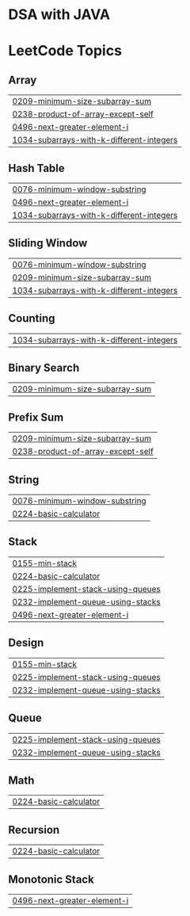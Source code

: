 # DSA with JAVA
 

<!---LeetCode Topics Start-->
# LeetCode Topics
## Array
|  |
| ------- |
| [0209-minimum-size-subarray-sum](https://github.com/divy2545/DSA-with-JAVA/tree/master/0209-minimum-size-subarray-sum) |
| [0238-product-of-array-except-self](https://github.com/divy2545/DSA-with-JAVA/tree/master/0238-product-of-array-except-self) |
| [0496-next-greater-element-i](https://github.com/divy2545/DSA-with-JAVA/tree/master/0496-next-greater-element-i) |
| [1034-subarrays-with-k-different-integers](https://github.com/divy2545/DSA-with-JAVA/tree/master/1034-subarrays-with-k-different-integers) |
## Hash Table
|  |
| ------- |
| [0076-minimum-window-substring](https://github.com/divy2545/DSA-with-JAVA/tree/master/0076-minimum-window-substring) |
| [0496-next-greater-element-i](https://github.com/divy2545/DSA-with-JAVA/tree/master/0496-next-greater-element-i) |
| [1034-subarrays-with-k-different-integers](https://github.com/divy2545/DSA-with-JAVA/tree/master/1034-subarrays-with-k-different-integers) |
## Sliding Window
|  |
| ------- |
| [0076-minimum-window-substring](https://github.com/divy2545/DSA-with-JAVA/tree/master/0076-minimum-window-substring) |
| [0209-minimum-size-subarray-sum](https://github.com/divy2545/DSA-with-JAVA/tree/master/0209-minimum-size-subarray-sum) |
| [1034-subarrays-with-k-different-integers](https://github.com/divy2545/DSA-with-JAVA/tree/master/1034-subarrays-with-k-different-integers) |
## Counting
|  |
| ------- |
| [1034-subarrays-with-k-different-integers](https://github.com/divy2545/DSA-with-JAVA/tree/master/1034-subarrays-with-k-different-integers) |
## Binary Search
|  |
| ------- |
| [0209-minimum-size-subarray-sum](https://github.com/divy2545/DSA-with-JAVA/tree/master/0209-minimum-size-subarray-sum) |
## Prefix Sum
|  |
| ------- |
| [0209-minimum-size-subarray-sum](https://github.com/divy2545/DSA-with-JAVA/tree/master/0209-minimum-size-subarray-sum) |
| [0238-product-of-array-except-self](https://github.com/divy2545/DSA-with-JAVA/tree/master/0238-product-of-array-except-self) |
## String
|  |
| ------- |
| [0076-minimum-window-substring](https://github.com/divy2545/DSA-with-JAVA/tree/master/0076-minimum-window-substring) |
| [0224-basic-calculator](https://github.com/divy2545/DSA-with-JAVA/tree/master/0224-basic-calculator) |
## Stack
|  |
| ------- |
| [0155-min-stack](https://github.com/divy2545/DSA-with-JAVA/tree/master/0155-min-stack) |
| [0224-basic-calculator](https://github.com/divy2545/DSA-with-JAVA/tree/master/0224-basic-calculator) |
| [0225-implement-stack-using-queues](https://github.com/divy2545/DSA-with-JAVA/tree/master/0225-implement-stack-using-queues) |
| [0232-implement-queue-using-stacks](https://github.com/divy2545/DSA-with-JAVA/tree/master/0232-implement-queue-using-stacks) |
| [0496-next-greater-element-i](https://github.com/divy2545/DSA-with-JAVA/tree/master/0496-next-greater-element-i) |
## Design
|  |
| ------- |
| [0155-min-stack](https://github.com/divy2545/DSA-with-JAVA/tree/master/0155-min-stack) |
| [0225-implement-stack-using-queues](https://github.com/divy2545/DSA-with-JAVA/tree/master/0225-implement-stack-using-queues) |
| [0232-implement-queue-using-stacks](https://github.com/divy2545/DSA-with-JAVA/tree/master/0232-implement-queue-using-stacks) |
## Queue
|  |
| ------- |
| [0225-implement-stack-using-queues](https://github.com/divy2545/DSA-with-JAVA/tree/master/0225-implement-stack-using-queues) |
| [0232-implement-queue-using-stacks](https://github.com/divy2545/DSA-with-JAVA/tree/master/0232-implement-queue-using-stacks) |
## Math
|  |
| ------- |
| [0224-basic-calculator](https://github.com/divy2545/DSA-with-JAVA/tree/master/0224-basic-calculator) |
## Recursion
|  |
| ------- |
| [0224-basic-calculator](https://github.com/divy2545/DSA-with-JAVA/tree/master/0224-basic-calculator) |
## Monotonic Stack
|  |
| ------- |
| [0496-next-greater-element-i](https://github.com/divy2545/DSA-with-JAVA/tree/master/0496-next-greater-element-i) |
<!---LeetCode Topics End-->